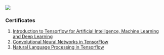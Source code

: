 ![](https://d2wvfoqc9gyqzf.cloudfront.net/content/uploads/2019/06/Website-TFSDesktopBanner.png)

### Certificates

1. [Introduction to Tensorflow for Artificial Intelligence, Machine Learning and Deep Learning](https://www.coursera.org/account/accomplishments/certificate/7Q9KCW6PKVEG)
2. [Convolutional Neural Networks in TensorFlow](https://www.coursera.org/account/accomplishments/certificate/PTUSBPGHX72S)
3. [Natural Language Processing in Tensorflow](https://www.coursera.org/account/accomplishments/certificate/Z9SJHTQG8YRG)